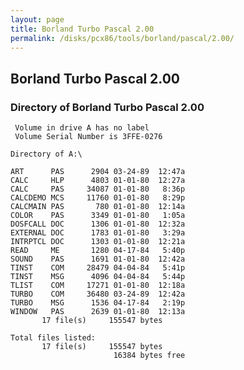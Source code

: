 ```yaml
---
layout: page
title: Borland Turbo Pascal 2.00
permalink: /disks/pcx86/tools/borland/pascal/2.00/
---
```


Borland Turbo Pascal 2.00
-------------------------

### Directory of Borland Turbo Pascal 2.00

     Volume in drive A has no label
     Volume Serial Number is 3FFE-0276
    
    Directory of A:\
    
    ART      PAS      2904 03-24-89  12:47a
    CALC     HLP      4803 01-01-80  12:27a
    CALC     PAS     34087 01-01-80   8:36p
    CALCDEMO MCS     11760 01-01-80   8:29p
    CALCMAIN PAS       780 01-01-80  12:14a
    COLOR    PAS      3349 01-01-80   1:05a
    DOSFCALL DOC      1306 01-01-80  12:32a
    EXTERNAL DOC      1783 01-01-80   3:29a
    INTRPTCL DOC      1303 01-01-80  12:21a
    READ     ME       1280 04-17-84   5:40p
    SOUND    PAS      1691 01-01-80  12:42a
    TINST    COM     28479 04-04-84   5:41p
    TINST    MSG      4096 04-04-84   5:44p
    TLIST    COM     17271 01-01-80  12:18a
    TURBO    COM     36480 03-24-89  12:42a
    TURBO    MSG      1536 04-17-84   2:19p
    WINDOW   PAS      2639 01-01-80  12:13a
           17 file(s)     155547 bytes
    
    Total files listed:
           17 file(s)     155547 bytes
                           16384 bytes free
